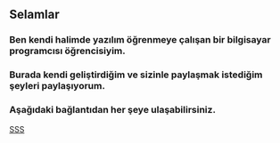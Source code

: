## Selamlar

### Ben kendi halimde yazılım öğrenmeye çalışan bir bilgisayar programcısı öğrencisiyim.
### Burada kendi geliştirdiğim ve sizinle paylaşmak istediğim şeyleri paylaşıyorum. ###
### Aşağıdaki bağlantıdan her şeye ulaşabilirsiniz. ###






[SSS](https://github.com/HamzaDonmez/SSS)
